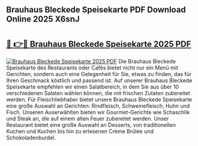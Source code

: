 ## Brauhaus Bleckede Speisekarte PDF Download Online 2025 X6snJ

# <h2><a href="http://gc9mtvi.nevu.top/?p=Brauhaus+Bleckede+Speisekarte">🔗 👉🔴 Brauhaus Bleckede Speisekarte 2025 PDF</a></h2>

[![Brauhaus Bleckede Speisekarte 2025 PDF](https://i.imgur.com/dBaPXMq.png)](http://gc9mtvi.nevu.top/?p=Brauhaus+Bleckede+Speisekarte)
Die Brauhaus Bleckede Speisekarte des Restaurants oder Cafés bietet nicht nur ein Menü mit Gerichten, sondern auch eine Gelegenheit für Sie, etwas zu finden, das für Ihren Geschmack köstlich und passend ist. Auf unserer Brauhaus Bleckede Speisekarte empfehlen wir einen Salatbereich, in dem Sie aus über 10 verschiedenen Salaten wählen können, die mit frischen Zutaten zubereitet werden. Für Fleischliebhaber bietet unsere Brauhaus Bleckede Speisekarte eine große Auswahl an Gerichten: Rindfleisch, Schweinefleisch, Huhn und Fisch. Unseren Auserwählten bieten wir Gourmet-Gerichte wie Schaschlik und Steak an, die auf einem alten Feuer zubereitet werden. Unser Restaurant bietet eine große Auswahl an Desserts, von traditionellen Kuchen und Kuchen bis hin zu erlesenen Crème Brûlée und Schokoladenburdel.
